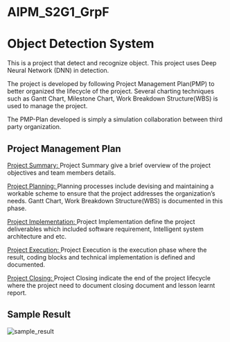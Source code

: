 # AIPM_S2G1_GrpF
Object Detection System
=====

This is a project that detect and recognize object. This project uses Deep Neural Network (DNN) in detection.

The project is developed by following Project Management Plan(PMP) to better organized the lifecycle of the project. Several charting techniques such as Gantt Chart, Milestone Chart, Work Breakdown Structure(WBS) is used to manage the project.

The PMP-Plan developed is simply a simulation collaboration between third party organization.

Project Management Plan
-----
[Project Summary: ](Project_Documentation/A-Project_Summary.md)
Project Summary give a brief overview of the project objectives and team members details.

[Project Planning: ](Project_Documentation/B-Project_Planning.md)
Planning processes include devising and maintaining a workable scheme to ensure that the project addresses the organization’s needs. Gantt Chart, Work Breakdown Structure(WBS) is documented in this phase.

[Project Implementation: ](Project_Documentation/C-Project_Implementation)
Project Implementation define the project deliverables which included software requirement, Intelligent system architecture and etc.

[Project Execution: ](Project_Documentation/D-Project_Execution.md)
Project Execution is the execution phase where the result, coding blocks and technical implementation is defined and documented.

[Project Closing: ](Project_Documentation/E-Project_Closing.md)
Project Closing indicate the end of the project lifecycle where the project need to document closing document and lesson learnt report.

Sample Result
-----
![sample_result](https://github.com/lawlipyang/AIPM_S2G1_GrpF/blob/96811b4d146ac4fc10a56c66696c69cd408f5dcf/Project_Documentation/Assets/sample_result.png)
